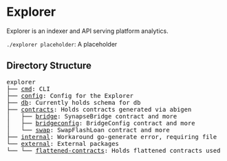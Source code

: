 # Explorer

Explorer is an indexer and API serving platform analytics.

`./explorer placeholder`: A placeholder

## Directory Structure

<pre>
explorer
├── <a href="./cmd">cmd</a>: CLI
├── <a href="./config">config</a>: Config for the Explorer
├── <a href="./db">db</a>: Currently holds schema for db
├── <a href="./contracts">contracts</a>: Holds contracts generated via abigen
│   ├── <a href="./contracts/bridge">bridge</a>: SynapseBridge contract and more
│   ├── <a href="./contracts/bridgeconfig">bridgeconfig</a>: BridgeConfig contract and more
│   └── <a href="./contracts/swap">swap</a>: SwapFlashLoan contract and more
├── <a href="./internal">internal</a>: Workaround go-generate error, requiring file
└── <a href="./external">external</a>: External packages
└── └── <a href="./external/flattened-contracts">flattened-contracts</a>: Holds flattened contracts used by the /contracts generate.go files

</pre>
